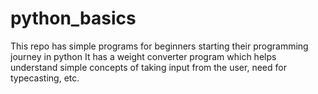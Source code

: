 # python_basics
This repo has simple programs for beginners starting their programming journey in python
It has a weight converter program which helps understand simple concepts of taking input from the user, need for typecasting, etc.
